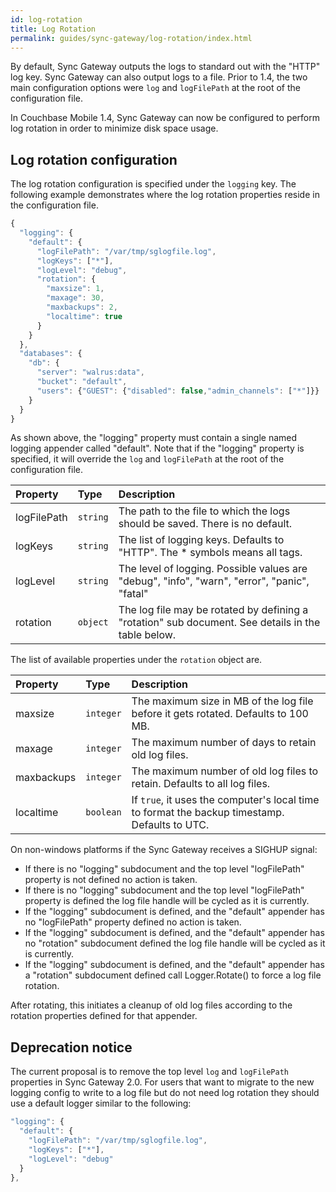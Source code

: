 ```yaml
---
id: log-rotation
title: Log Rotation
permalink: guides/sync-gateway/log-rotation/index.html
---
```


By default, Sync Gateway outputs the logs to standard out with the "HTTP" log key. Sync Gateway can also output logs to a file. Prior to 1.4, the two main configuration options were `log` and `logFilePath` at the root of the configuration file.

In Couchbase Mobile 1.4, Sync Gateway can now be configured to perform log rotation in order to minimize disk space usage.

## Log rotation configuration

The log rotation configuration is specified under the `logging` key. The following example demonstrates where the log rotation properties reside in the configuration file.

```javascript
{
  "logging": {
    "default": {
      "logFilePath": "/var/tmp/sglogfile.log",
      "logKeys": ["*"],
      "logLevel": "debug",
      "rotation": {
        "maxsize": 1,
        "maxage": 30,
        "maxbackups": 2,
        "localtime": true
      }
    }
  },
  "databases": {
    "db": {
      "server": "walrus:data",
      "bucket": "default",
      "users": {"GUEST": {"disabled": false,"admin_channels": ["*"]}}
    }
  }
}
```

As shown above, the "logging" property must contain a single named logging appender called "default". Note that if the "logging" property is specified, it will override the `log` and `logFilePath` at the root of the configuration file.

|Property|Type|Description|
|:-------|:---|:----------|
|logFilePath|`string`|The path to the file to which the logs should be saved. There is no default.|
|logKeys|`string`|The list of logging keys. Defaults to "HTTP". The * symbols means all tags.|
|logLevel|`string`|The level of logging. Possible values are "debug", "info", "warn", "error", "panic", "fatal"|
|rotation|`object`|The log file may be rotated by defining a "rotation" sub document. See details in the table below.|

The list of available properties under the `rotation` object are.

|Property|Type|Description|
|:-------|:---|:----------|
|maxsize|`integer`|The maximum size in MB of the log file before it gets rotated. Defaults to 100 MB.|
|maxage|`integer`|The maximum number of days to retain old log files.|
|maxbackups|`integer`|The maximum number of old log files to retain. Defaults to all log files.|
|localtime|`boolean`|If `true`, it uses the computer's local time to format the backup timestamp. Defaults to UTC.|

On non-windows platforms if the Sync Gateway receives a SIGHUP signal:

- If there is no "logging" subdocument and the top level "logFilePath" property is not defined no action is taken.
- If there is no "logging" subdocument and the top level "logFilePath" property is defined the log file handle will be cycled as it is currently.
- If the "logging" subdocument is defined, and the "default" appender has no "logFilePath" property defined no action is taken.
- If the "logging" subdocument is defined, and the "default" appender has no "rotation" subdocument defined the log file handle will be cycled as it is currently.
- If the "logging" subdocument is defined, and the "default" appender has a "rotation" subdocument defined call Logger.Rotate() to force a log file rotation.

After rotating, this initiates a cleanup of old log files according to the rotation properties defined for that appender.

## Deprecation notice

The current proposal is to remove the top level `log` and `logFilePath` properties in Sync Gateway 2.0. For users that want to migrate to the new logging config to write to a log file but do not need log rotation they should use a default logger similar to the following:

```javascript
"logging": {
  "default": {
    "logFilePath": "/var/tmp/sglogfile.log",
    "logKeys": ["*"],
    "logLevel": "debug"
  }
},
```
